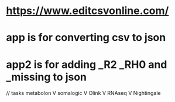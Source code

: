 # https://www.editcsvonline.com/
# app is for converting csv to json
# app2 is for adding _R2 _RH0 and _missing to json


// tasks 
metabolon V
somalogic V
Olink V
RNAseq V
Nightingale